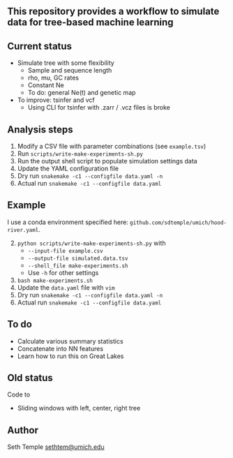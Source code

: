 ## This repository provides a workflow to simulate data for tree-based machine learning

Current status
---

- Simulate tree with some flexibility
    - Sample and sequence length
    - rho, mu, GC rates
    - Constant Ne
    - To do: general Ne(t) and genetic map
- To improve: tsinfer and vcf 
    - Using CLI for tsinfer with .zarr / .vcz files is broke

Analysis steps
---

1. Modify a CSV file with parameter combinations (see `example.tsv`)
2. Run `scripts/write-make-experiments-sh.py`
3. Run the output shell script to populate simulation settings data
4. Update the YAML configuration file
5. Dry run `snakemake -c1 --configfile data.yaml -n`
6. Actual run `snakemake -c1 --configfile data.yaml`

Example
---

I use a conda environment specified here: `github.com/sdtemple/umich/hood-river.yaml`.

2. `python scripts/write-make-experiments-sh.py` with 
    - `--input-file example.csv` 
    - `--output-file simulated.data.tsv` 
    - `--shell_file make-experiments.sh`
    - Use `-h` for other settings 
3. `bash make-experiments.sh`
4. Update the `data.yaml` file with `vim`
5. Dry run `snakemake -c1 --configfile data.yaml -n`
6. Actual run `snakemake -c1 --configfile data.yaml`

To do
---

- Calculate various summary statistics
- Concatenate into NN features
- Learn how to run this on Great Lakes

Old status
---

Code to
- Sliding windows with left, center, right tree

Author
---

Seth Temple
sethtem@umich.edu